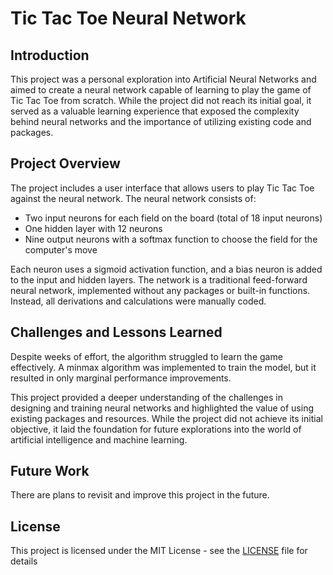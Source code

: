 # Tic Tac Toe Neural Network

## Introduction

This project was a personal exploration into Artificial Neural Networks and aimed to create a neural network capable of learning to play the game of Tic Tac Toe from scratch. While the project did not reach its initial goal, it served as a valuable learning experience that exposed the complexity behind neural networks and the importance of utilizing existing code and packages.

## Project Overview

The project includes a user interface that allows users to play Tic Tac Toe against the neural network. The neural network consists of:

- Two input neurons for each field on the board (total of 18 input neurons)
- One hidden layer with 12 neurons
- Nine output neurons with a softmax function to choose the field for the computer's move

Each neuron uses a sigmoid activation function, and a bias neuron is added to the input and hidden layers. The network is a traditional feed-forward neural network, implemented without any packages or built-in functions. Instead, all derivations and calculations were manually coded.

## Challenges and Lessons Learned

Despite weeks of effort, the algorithm struggled to learn the game effectively. A minmax algorithm was implemented to train the model, but it resulted in only marginal performance improvements.

This project provided a deeper understanding of the challenges in designing and training neural networks and highlighted the value of using existing packages and resources. While the project did not achieve its initial objective, it laid the foundation for future explorations into the world of artificial intelligence and machine learning.

## Future Work

There are plans to revisit and improve this project in the future.

## License

This project is licensed under the MIT License - see the [LICENSE](LICENSE) file for details
